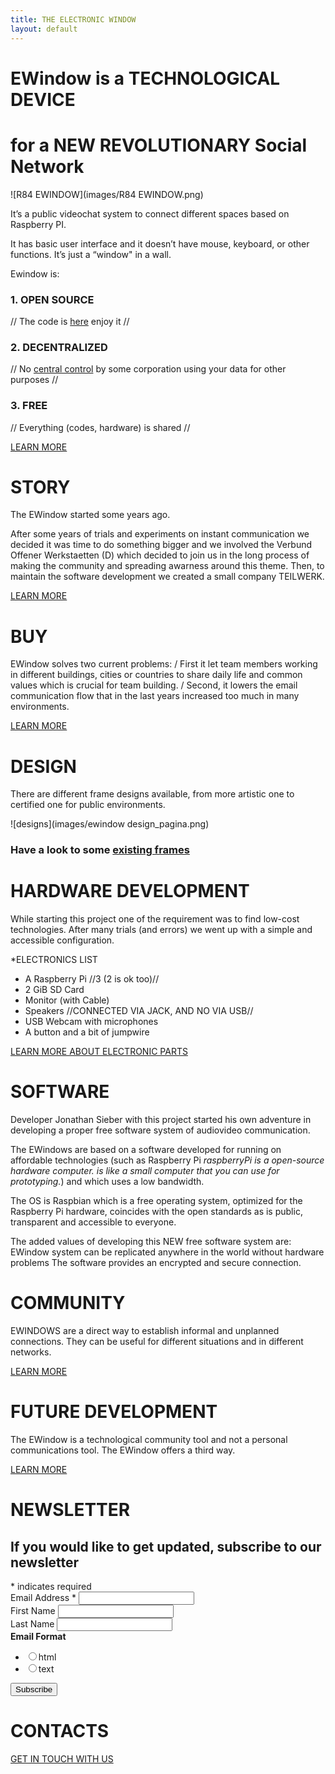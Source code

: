 ```yaml
---
title: THE ELECTRONIC WINDOW
layout: default
---
```


# EWindow is a TECHNOLOGICAL DEVICE 
# for a NEW REVOLUTIONARY __Social Network__

![R84 EWINDOW](images/R84 EWINDOW.png)

It’s a public videochat system to connect different spaces based on Raspberry PI.

It has basic user interface and it doesn’t have mouse, keyboard, or other functions. 
It’s just a “window" in a wall.

Ewindow is:
### 1. __OPEN SOURCE__ 
// The code is [here](https://github.com/teilWERK) enjoy it //

### 2. __DECENTRALIZED__ 
// No [central control](why.md) by some corporation using your data for other purposes //

### 3. __FREE__ 
// Everything (codes, hardware) is shared //

[LEARN MORE](introduction.html)

# STORY

The EWindow started some years ago. 

After some years of trials and experiments on instant communication we decided it was time to do something bigger and we involved the Verbund Offener Werkstaetten (D) which decided to join us in the long process of making the community and spreading awarness around this theme.
Then, to maintain the software development we created a small company TEILWERK.

[LEARN MORE](story.md)

# BUY
EWindow solves two current problems: 
/ First it let team members working in different buildings, cities or countries to share daily life and common values which is crucial for team building.
/ Second, it lowers the email communication flow that in the last years increased too much in many environments.

[LEARN MORE](buy.md)

# DESIGN 
There are different frame designs available, from more artistic one to certified one for public environments.

![designs](images/ewindow design_pagina.png)

### Have a look to some [existing frames](frames.md)

# HARDWARE DEVELOPMENT

While starting this project one of the requirement was to find low-cost technologies. 
After many trials (and errors) we went up with a simple and accessible configuration.

*ELECTRONICS LIST
- A Raspberry Pi //3 (2 is ok too)//
- 2 GiB  SD Card
- Monitor (with Cable)
- Speakers //CONNECTED VIA JACK, AND NO VIA USB//
- USB Webcam with microphones 
- A button and a bit of jumpwire

[LEARN MORE ABOUT ELECTRONIC PARTS](hardware.md)


# SOFTWARE   

Developer Jonathan Sieber with this project started his own adventure in developing a proper free software system of audiovideo communication.

The EWindows are based on a software developed for running on affordable technologies (such as Raspberry Pi *raspberryPi is a open-source hardware computer. is like a small computer that you can use for prototyping.*) and which uses a low bandwidth.

The OS is Raspbian which is a free operating system, optimized for the Raspberry Pi hardware, coincides with the open standards as is public, transparent and accessible to everyone. 

The added values of developing this NEW free software system are:
EWindow system can be replicated anywhere in the world without hardware problems 
The software provides an encrypted and secure connection.


# COMMUNITY 
EWINDOWS are a direct way to establish informal and unplanned connections. 
They can be useful for different situations and in different networks.

[LEARN MORE](community.md)



# FUTURE DEVELOPMENT

The EWindow is a technological community tool and not a personal communications tool.
The EWindow offers a third way.

[LEARN MORE](future.md)


# NEWSLETTER


<!-- Begin MailChimp Signup Form -->
<link href="//cdn-images.mailchimp.com/embedcode/classic-10_7.css" rel="stylesheet" type="text/css">
<style type="text/css">
    //#mc_embed_signup{background:#fff; clear:left; font:14px Helvetica,Arial,sans-serif; }
    /* Add your own MailChimp form style overrides in your site stylesheet or in this style block.
       We recommend moving this block and the preceding CSS link to the HEAD of your HTML file. */
</style>
<div id="mc_embed_signup">
<form action="https://fablabdd.us3.list-manage.com/subscribe/post?u=787a4e76d86392475bc9dbff6&amp;id=5214318c17" method="post" id="mc-embedded-subscribe-form" name="mc-embedded-subscribe-form" class="validate" target="_blank" novalidate>
    <div id="mc_embed_signup_scroll">
    <h2> If you would like to get updated, subscribe to our newsletter</h2>
<div class="indicates-required"><span class="asterisk">*</span> indicates required</div>
<div class="mc-field-group">
    <label for="mce-EMAIL">Email Address  <span class="asterisk">*</span>
</label>
    <input type="email" value="" name="EMAIL" class="required email" id="mce-EMAIL">
</div>
<div class="mc-field-group">
    <label for="mce-FNAME">First Name </label>
    <input type="text" value="" name="FNAME" class="" id="mce-FNAME">
</div>
<div class="mc-field-group">
    <label for="mce-LNAME">Last Name </label>
    <input type="text" value="" name="LNAME" class="" id="mce-LNAME">
</div>
<div class="mc-field-group input-group">
    <strong>Email Format </strong>
    <ul><li><input type="radio" value="html" name="EMAILTYPE" id="mce-EMAILTYPE-0"><label for="mce-EMAILTYPE-0">html</label></li>
<li><input type="radio" value="text" name="EMAILTYPE" id="mce-EMAILTYPE-1"><label for="mce-EMAILTYPE-1">text</label></li>
</ul>
</div>
    <div id="mce-responses" class="clear">
        <div class="response" id="mce-error-response" style="display:none"></div>
        <div class="response" id="mce-success-response" style="display:none"></div>
    </div>    <!-- real people should not fill this in and expect good things - do not remove this or risk form bot signups-->
    <div style="position: absolute; left: -5000px;" aria-hidden="true"><input type="text" name="b_787a4e76d86392475bc9dbff6_5214318c17" tabindex="-1" value=""></div>
    <div class="clear"><input type="submit" value="Subscribe" name="subscribe" id="mc-embedded-subscribe" class="button"></div>
    </div>
</form>
</div>
<script type='text/javascript' src='//s3.amazonaws.com/downloads.mailchimp.com/js/mc-validate.js'></script><script type='text/javascript'>(function($) {window.fnames = new Array(); window.ftypes = new Array();fnames[0]='EMAIL';ftypes[0]='email';fnames[1]='FNAME';ftypes[1]='text';fnames[2]='LNAME';ftypes[2]='text';}(jQuery));var $mcj = jQuery.noConflict(true);</script>
<!--End mc_embed_signup-->

# CONTACTS

[GET IN TOUCH WITH US](contacts.md)

